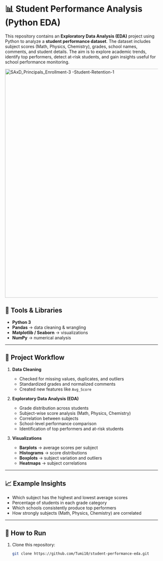 # 📊 Student Performance Analysis (Python EDA)  

This repository contains an **Exploratory Data Analysis (EDA)** project using Python to analyze a **student performance dataset**. The dataset includes subject scores (Math, Physics, Chemistry), grades, school names, comments, and student details. The aim is to explore academic trends, identify top performers, detect at-risk students, and gain insights useful for school performance monitoring.  

<img width="1345" height="752" alt="SAxD_Principals_Enrollment-3 -Student-Retention-1" src="https://github.com/user-attachments/assets/8f100cc4-200b-442f-b0be-78c597bb2a29" />


## 🔧 Tools & Libraries  
- **Python 3**  
- **Pandas** → data cleaning & wrangling  
- **Matplotlib / Seaborn** → visualizations  
- **NumPy** → numerical analysis  

---

## 📌 Project Workflow  
1. **Data Cleaning**  
   - Checked for missing values, duplicates, and outliers  
   - Standardized grades and normalized comments  
   - Created new features like `Avg_Score`  

2. **Exploratory Data Analysis (EDA)**  
   - Grade distribution across students  
   - Subject-wise score analysis (Math, Physics, Chemistry)  
   - Correlation between subjects  
   - School-level performance comparison  
   - Identification of top performers and at-risk students  

3. **Visualizations**  
   - **Barplots** → average scores per subject  
   - **Histograms** → score distributions  
   - **Boxplots** → subject variation and outliers  
   - **Heatmaps** → subject correlations  

---

## 📈 Example Insights  
- Which subject has the highest and lowest average scores  
- Percentage of students in each grade category  
- Which schools consistently produce top performers  
- How strongly subjects (Math, Physics, Chemistry) are correlated  

---

## 🚀 How to Run  
1. Clone this repository:  
   ```bash
   git clone https://github.com/Tumi10/student-performance-eda.git
